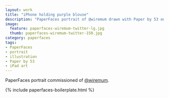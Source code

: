 ```yaml
---
layout: work
title: "iPhone holding purple blouse"
description: "PaperFaces portrait of @wiremum drawn with Paper by 53 on an iPad."
image: 
  feature: paperfaces-wiremum-twitter-lg.jpg
  thumb: paperfaces-wiremum-twitter-150.jpg
category: paperfaces
tags: 
- PaperFaces
- portrait
- illustration
- Paper by 53
- iPad art
---
```


PaperFaces portrait commissioned of [@wiremum](http://twitter.com/wiremum).

{% include paperfaces-boilerplate.html %}